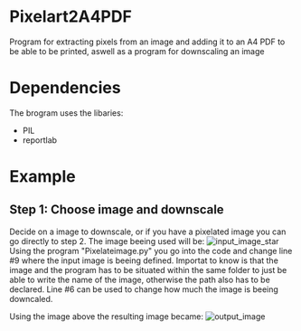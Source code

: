 # Pixelart2A4PDF
Program for extracting pixels from an image and adding it to an A4 PDF to be able to be printed, aswell as a program for downscaling an image

# Dependencies
The brogram uses the libaries:
  - PIL
  - reportlab
  
# Example
## Step 1: Choose image and downscale
Decide on a image to downscale, or if you have a pixelated image you can go directly to step 2. The image beeing used will be:
![input_image_star](https://user-images.githubusercontent.com/98055937/222794677-053debc2-56e2-4940-9ecf-f5f2dd5fb663.JPG)
Using the program "Pixelateimage.py" you go into the code and change line #9 where the input image is beeing defined. Importat to know is that the image and the program has to be situated within the same folder to just be able to write the name of the image, otherwise the path also has to be declared. Line #6 can be used to change how much the image is beeing downcaled. 

Using the image above the resulting image became:
![output_image](https://user-images.githubusercontent.com/98055937/222794820-7acd015a-ab54-468f-9cbb-76590e50c786.jpg)



